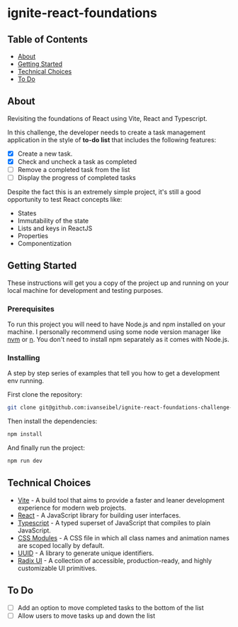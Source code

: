 # ignite-react-foundations

## Table of Contents

- [About](#about)
- [Getting Started](#getting_started)
- [Technical Choices](#technical_choices)
- [To Do](#todo)

## About <a name = "about"></a>

Revisiting the foundations of React using Vite, React and Typescript.

In this challenge, the developer needs to create a task management application in the style of **to-do list** that includes the following features:

- [x] Create a new task.
- [x] Check and uncheck a task as completed 
- [ ] Remove a completed task from the list 
- [ ] Display the progress of completed tasks

Despite the fact this is an extremely simple project, it's still a good opportunity to test React concepts like:

- States
- Immutability of the state
- Lists and keys in ReactJS
- Properties
- Componentization

## Getting Started <a name = "getting_started"></a>

These instructions will get you a copy of the project up and running on your local machine for development and testing purposes. 

### Prerequisites

To run this project you will need to have Node.js and npm installed on your machine. I personally recommend using some node version manager like [nvm](https://github.com/nvm-sh/nvm) or [n](https://github.com/tj/n). You don't need to install npm separately as it comes with Node.js.

### Installing

A step by step series of examples that tell you how to get a development env running.

First clone the repository:

```bash
git clone git@github.com:ivanseibel/ignite-react-foundations-challenge-2022.git
```
Then install the dependencies:

```bash
npm install
```
And finally run the project:

```bash
npm run dev
```

## Technical Choices <a name = "technical_choices"></a>

- [Vite](https://vitejs.dev/) - A build tool that aims to provide a faster and leaner development experience for modern web projects.
- [React](https://reactjs.org/) - A JavaScript library for building user interfaces.
- [Typescript](https://www.typescriptlang.org/) - A typed superset of JavaScript that compiles to plain JavaScript.
- [CSS Modules](https://vitejs.dev/guide/features.html#css-modules) - A CSS file in which all class names and animation names are scoped locally by default.
- [UUID](https://www.npmjs.com/package/uuid) - A library to generate unique identifiers.
- [Radix UI](https://www.radix-ui.com/) - A collection of accessible, production-ready, and highly customizable UI primitives.

## To Do <a name = "todo"></a>

- [ ] Add an option to move completed tasks to the bottom of the list
- [ ] Allow users to move tasks up and down the list